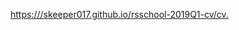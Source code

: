 [https:///skeeper017.github.io/rsschool-2019Q1-cv/cv.](https:///skeeper017.github.io/rsschool-2019Q1-cv/cv.)